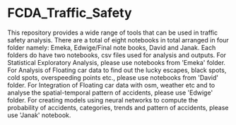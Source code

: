 # FCDA_Traffic_Safety

This repository provides a wide range of tools that can be used in traffic safety analysis. There are a total of eight notebooks in total arranged in four folder namely: Emeka, Edwige/Final note books, David and Janak. Each folders do have two notebooks, csv files used for analysis and outputs. 
For Statistical Exploratory Analysis, please use notebooks from 'Emeka' folder.
For Analysis of Floating car data to find out the lucky escapes, black spots, cold spots, overspeeding points etc., please use notebooks from 'David' folder.
For Integration of Floating car data with osm, weather etc and to analyse the spatial-temporal pattern of accidents, please use 'Edwige' folder.
For creating models using neural networks to compute the probability of accidents, categories, trends and pattern of accidents, please use 'Janak' notebook.
